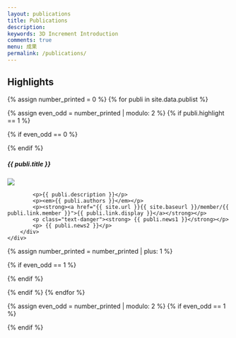 ```yaml
---
layout: publications
title: Publications
description: 
keywords: 3D Increment Introduction
comments: true
menu: 成果
permalink: /publications/
---
```

## Highlights

{% assign number_printed = 0 %}
{% for publi in site.data.publist %}

{% assign even_odd = number_printed | modulo: 2 %}
{% if publi.highlight == 1 %}

{% if even_odd == 0 %}
<div class="row">
{% endif %}

<div class="col-sm-6 clearfix">

 <div class="thumbnail">
		<div class="caption">
				<h5>{{ publi.title }}</h5>
		<img src="{{ site.url }}{{ site.baseurl }}/images/pubpic/{{ publi.image }}" class="img-responsive" witdh="20%"/>
		
			<p>{{ publi.description }}</p>
			<p><em>{{ publi.authors }}</em></p>
			<p><strong><a href="{{ site.url }}{{ site.baseurl }}/member/{{ publi.link.member }}">{{ publi.link.display }}</a></strong></p>
			<p class="text-danger"><strong> {{ publi.news1 }}</strong></p>
			<p> {{ publi.news2 }}</p>
		</div>
    </div>
 

</div>

{% assign number_printed = number_printed | plus: 1 %}

{% if even_odd == 1 %}
</div>
{% endif %}

{% endif %}
{% endfor %}

{% assign even_odd = number_printed | modulo: 2 %}
{% if even_odd == 1 %}
</div>
{% endif %}


